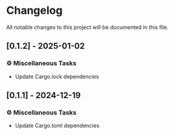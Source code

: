 # Changelog

All notable changes to this project will be documented in this file.

## [0.1.2] - 2025-01-02

### ⚙️ Miscellaneous Tasks

- Update Cargo.lock dependencies

<!-- generated by git-cliff -->
## [0.1.1] - 2024-12-19

### ⚙️ Miscellaneous Tasks

- Update Cargo.toml dependencies

<!-- generated by git-cliff -->
